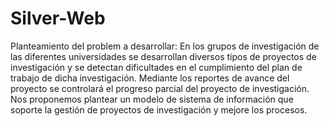 # Silver-Web

Planteamiento del problem a  desarrollar:
En los grupos de investigación de las diferentes universidades se desarrollan diversos tipos de proyectos de investigación y se detectan dificultades en el cumplimiento del plan de trabajo de dicha investigación. 
Mediante los reportes de avance del proyecto se controlará el progreso parcial del proyecto de investigación.
Nos proponemos plantear un modelo de sistema de información que soporte la gestión de proyectos de investigación y mejore los procesos.
